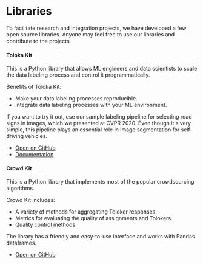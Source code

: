 # Libraries

To facilitate research and integration projects, we have developed a few open source libraries. Anyone may feel free to use our libraries and contribute to the projects.

#### Toloka Kit

This is a Python library that allows ML engineers and data scientists to scale the data labeling process and control it programmatically.

Benefits of Toloka Kit:
- Make your data labeling processes reproducible.
- Integrate data labeling processes with your ML environment.

If you want to try it out, use our sample labeling pipeline for selecting road signs in images, which we presented at CVPR 2020. Even though it's very simple, this pipeline plays an essential role in image segmentation for self-driving vehicles.

* [Open on GitHub](https://github.com/Toloka/toloka-kit)
* [Documentation](https://toloka.ai/en/docs/toloka-kit/)

#### Crowd Kit

This is a Python library that implements most of the popular crowdsourcing algorithms.

Crowd Kit includes:
- A variety of methods for aggregating Toloker responses.
- Metrics for evaluating the quality of assignments and Tolokers.
- Quality control methods.

The library has a friendly and easy-to-use interface and works with Pandas dataframes.

* [Open on GitHub](https://github.com/Toloka/crowd-kit)
